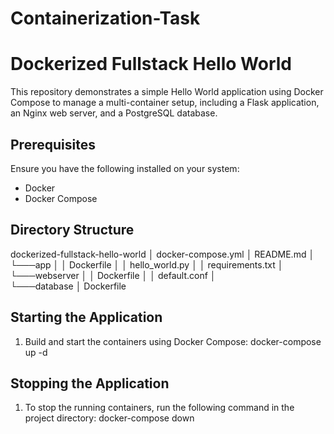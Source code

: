 # Containerization-Task

# Dockerized Fullstack Hello World
This repository demonstrates a simple Hello World application using Docker Compose to manage a multi-container setup, including a Flask application, an Nginx web server, and a PostgreSQL database.

## Prerequisites
Ensure you have the following installed on your system:

- Docker
- Docker Compose

## Directory Structure

dockerized-fullstack-hello-world
│   docker-compose.yml
│   README.md
│
└───app
│   │   Dockerfile
│   │   hello_world.py
│   │   requirements.txt
│   
└───webserver
│   │   Dockerfile
│   │   default.conf
│   
└───database
    │   Dockerfile


## Starting the Application
1. Build and start the containers using Docker Compose:
docker-compose up -d

## Stopping the Application
1. To stop the running containers, run the following command in the project directory:
docker-compose down
